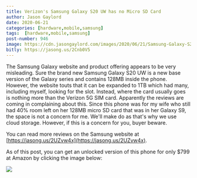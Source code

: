 ```yaml
---
title: Verizon's Samsung Galaxy S20 UW has no Micro SD Card
author: Jason Gaylord
date: 2020-06-21
categories: [hardware,mobile,samsung]
tags:  [hardware,mobile,samsung]
post-number: 946
image: https://cdn.jasongaylord.com/images/2020/06/21/Samsung-Galaxy-S20.jpg
bitly: https://jasong.us/2Cnb0V5
---
```


The Samsung Galaxy website and product offering appears to be very misleading. Sure the brand new Samsung Galaxy S20 UW is a new base version of the Galaxy series and contains 128MB inside the phone. However, the website touts that it can be expanded to 1TB which had many, including myself, looking for the slot. Instead, where the card usually goes is nothing more than the Verizon 5G SIM card. Apparently the reviews are coming in complaining about this. Since this phone was for my wife who still had 40% room left on her 128MB micro SD card that was in her Galaxy S9, the space is not a concern for me. We'll make do as that's why we use cloud storage. However, if this is a concern for you, buyer beware.

You can read more reviews on the Samsung website at [https://jasong.us/2UZvw4x](https://jasong.us/2UZvw4x).

As of this post, you can get an unlocked version of this phone for only $799 at Amazon by clicking the image below:

<a href="https://www.amazon.com/Samsung-Unlocked-Fingerprint-Recognition-Long-Lasting/dp/B082XY23D5/ref=as_li_ss_il?dchild=1&keywords=Samsung+Galaxy+S20&qid=1592529720&sr=8-3&linkCode=li2&tag=jasongaylor01-20&linkId=35c9c9b8d42810d01a2e913ee384a82a&language=en_US" target="_blank"><img border="0" src="//ws-na.amazon-adsystem.com/widgets/q?_encoding=UTF8&ASIN=B082XY23D5&Format=_SL160_&ID=AsinImage&MarketPlace=US&ServiceVersion=20070822&WS=1&tag=jasongaylor01-20&language=en_US" ></a><img src="https://ir-na.amazon-adsystem.com/e/ir?t=jasongaylor01-20&language=en_US&l=li2&o=1&a=B082XY23D5" width="1" height="1" border="0" alt="" style="border:none !important; margin:0px !important;" />